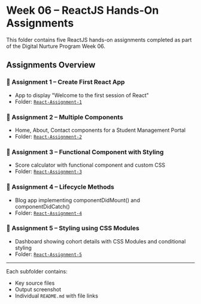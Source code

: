 # Week 06 – ReactJS Hands-On Assignments

This folder contains five ReactJS hands-on assignments completed as part of the Digital Nurture Program Week 06.

## Assignments Overview

### 🔹 Assignment 1 – Create First React App
- App to display "Welcome to the first session of React"
- Folder: [`React-Assignment-1`](./React-Assignment-1)

### 🔹 Assignment 2 – Multiple Components
- Home, About, Contact components for a Student Management Portal
- Folder: [`React-Assignment-2`](./React-Assignment-2)

### 🔹 Assignment 3 – Functional Component with Styling
- Score calculator with functional component and custom CSS
- Folder: [`React-Assignment-3`](./React-Assignment-3)

### 🔹 Assignment 4 – Lifecycle Methods
- Blog app implementing componentDidMount() and componentDidCatch()
- Folder: [`React-Assignment-4`](./React-Assignment-4)

### 🔹 Assignment 5 – Styling using CSS Modules
- Dashboard showing cohort details with CSS Modules and conditional styling
- Folder: [`React-Assignment-5`](./React-Assignment-5)

---

Each subfolder contains:
- Key source files
- Output screenshot
- Individual `README.md` with file links
